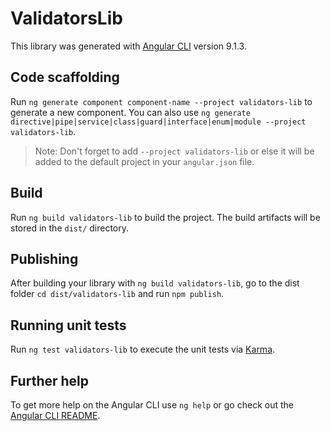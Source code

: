 # ValidatorsLib

This library was generated with [Angular CLI](https://github.com/angular/angular-cli) version 9.1.3.

## Code scaffolding

Run `ng generate component component-name --project validators-lib` to generate a new component. You can also use `ng generate directive|pipe|service|class|guard|interface|enum|module --project validators-lib`.
> Note: Don't forget to add `--project validators-lib` or else it will be added to the default project in your `angular.json` file. 

## Build

Run `ng build validators-lib` to build the project. The build artifacts will be stored in the `dist/` directory.

## Publishing

After building your library with `ng build validators-lib`, go to the dist folder `cd dist/validators-lib` and run `npm publish`.

## Running unit tests

Run `ng test validators-lib` to execute the unit tests via [Karma](https://karma-runner.github.io).

## Further help

To get more help on the Angular CLI use `ng help` or go check out the [Angular CLI README](https://github.com/angular/angular-cli/blob/master/README.md).
